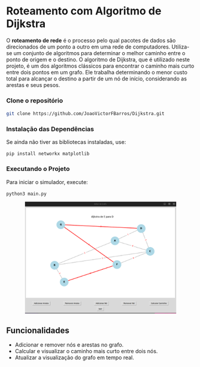 # Roteamento com Algoritmo de Dijkstra

O **roteamento de rede** é o processo pelo qual pacotes de dados são direcionados de um ponto a outro em uma rede de computadores. Utiliza-se um conjunto de algoritmos para determinar o melhor caminho entre o ponto de origem e o destino. O algoritmo de Dijkstra, que é utilizado neste projeto, é um dos algoritmos clássicos para encontrar o caminho mais curto entre dois pontos em um grafo. Ele trabalha determinando o menor custo total para alcançar o destino a partir de um nó de início, considerando as arestas e seus pesos.

### Clone o repositório
```bash
git clone https://github.com/JoaoVictorFBarros/Dijkstra.git
```


### Instalação das Dependências

Se ainda não tiver as bibliotecas instaladas, use:

```
pip install networkx matplotlib
```

### Executando o Projeto

Para iniciar o simulador, execute:

```
python3 main.py
```
<div align="center">
<img src=print.png width=80%>
</div>

## Funcionalidades

- Adicionar e remover nós e arestas no grafo.
- Calcular e visualizar o caminho mais curto entre dois nós.
- Atualizar a visualização do grafo em tempo real.
